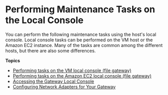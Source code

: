 # Performing Maintenance Tasks on the Local Console<a name="manage-on-premises"></a>

You can perform the following maintenance tasks using the host's local console\. Local console tasks can be performed on the VM host or the Amazon EC2 instance\. Many of the tasks are common among the different hosts, but there are also some differences\.

**Topics**
+ [Performing tasks on the VM local console \(file gateway\)](manage-on-premises-fgw.md)
+ [Performing tasks on the Amazon EC2 local console \(file gateway\)](ec2-local-console-fwg.md)
+ [Accessing the Gateway Local Console](accessing-local-console.md)
+ [Configuring Network Adapters for Your Gateway](configure-multi-nic.md)